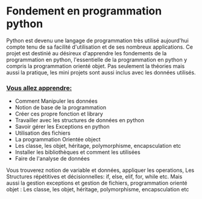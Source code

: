 # Fondement en programmation python
Python est devenu une langage de programmation très utilisé aujourd'hui compte tenu de sa facilité d'utilisation et de ses nombreux applications. Ce projet est destinié au désireux d'apprendre les fondements de la programmation en python, l'essentielle de la programmation en python y compris la programmation orienté objet. Pas seulement la théories mais aussi la pratique, les mini projets sont aussi inclus avec les données utilisés.
<h3 style = "text-decoration-line:underline;"> Vous allez apprendre:</h3>
<p>
    <ul>
        <li>Comment Manipuler les données</li>
        <li> Notion de base de la programmation </li>
        <li>Créer ces propre fonction et library</li>
        <li>Travailler avec les structures de données en python</li>
        <li>Savoir gérer les Exceptions en python</li>
        <li>Utilisation des fichiers</li>
        <li>La programmation Orientée object </li>
        <li>Les classe, les objet, héritage, polymorphisme, encapsculation etc</li>
        <li>Installer les bibliothèques et comment les utilisées</li>
        <li>Faire de l'analyse de données</li>
    </ul>
</p>
<p> 
 Vous trouverez notion de variable et données, appliquer les operations, Les Structures répétitives et décisionnelles: if, else, elif, for, while etc. Mais aussi la gestion exceptions et gestion de fichiers, programmation orienté objet : Les classe, les objet, héritage, polymorphisme, encapsculation etc
</p>


